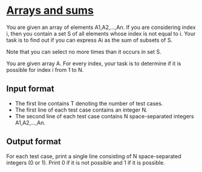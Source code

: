 # [Arrays and sums][link]

You are given an array of elements A1,A2,...,An. If you are considering index i, then you contain a set S of all elements whose index is not equal to i. Your task is to find out if you can express Ai as the sum of subsets of S.

Note that you can select no more times than it occurs in set S.

You are given array A. For every index, your task is to determine if it is possible for index i from 1 to N.

## Input format

- The first line contains T denoting the number of test cases.
- The first line of each test case contains an integer N.
- The second line of each test case contains N space-separated integers A1,A2,...,An.

## Output format

For each test case, print a single line consisting of N space-separated integers (0 or 1). Print 0 if it is not possible and 1 if it is possible.

[link]: https://www.hackerearth.com/practice/algorithms/dynamic-programming/2-dimensional/practice-problems/algorithm/array-and-sums-6e5e7323/
